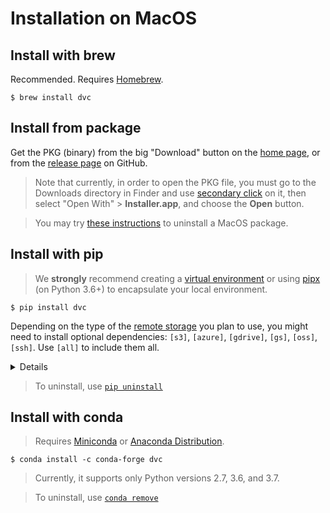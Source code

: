 # Installation on MacOS

## Install with brew

Recommended. Requires [Homebrew](https://brew.sh/).

```dvc
$ brew install dvc
```

## Install from package

Get the PKG (binary) from the big "Download" button on the [home page](/), or
from the [release page](https://github.com/iterative/dvc/releases/) on GitHub.

> Note that currently, in order to open the PKG file, you must go to the
> Downloads directory in Finder and use
> [secondary click](https://support.apple.com/en-us/HT207700) on it, then select
> "Open With" > **Installer.app**, and choose the **Open** button.

<!-- Separate MD quote: -->

> You may try [these instructions](https://stackoverflow.com/a/42120328/761963)
> to uninstall a MacOS package.

## Install with pip

> We **strongly** recommend creating a
> [virtual environment](https://packaging.python.org/tutorials/installing-packages/#creating-virtual-environments)
> or using
> [pipx](https://packaging.python.org/guides/installing-stand-alone-command-line-tools/)
> (on Python 3.6+) to encapsulate your local environment.

```dvc
$ pip install dvc
```

Depending on the type of the
[remote storage](/doc/command-reference/remote#description) you plan to use, you
might need to install optional dependencies: `[s3]`, `[azure]`, `[gdrive]`,
`[gs]`, `[oss]`, `[ssh]`. Use `[all]` to include them all.

<details>

### Example: How to install DVC with support for Amazon S3 storage

```dvc
$ pip install 'dvc[s3]'
```

In this case it installs `boto3` library as well, besides DVC.

</details>

> To uninstall, use
> [`pip uninstall`](https://pip.pypa.io/en/stable/reference/pip_uninstall/)

## Install with conda

> Requires [Miniconda](https://docs.conda.io/en/latest/miniconda.html) or
> [Anaconda Distribution](https://docs.anaconda.com/anaconda/).

```dvc
$ conda install -c conda-forge dvc
```

> Currently, it supports only Python versions 2.7, 3.6, and 3.7.

<!-- Separate MD quote: -->

> To uninstall, use
> [`conda remove`](https://docs.conda.io/projects/conda/en/latest/commands/remove.html)
